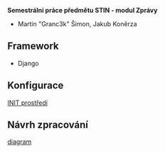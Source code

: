 **Semestrální práce předmětu STIN - modul Zprávy**

- Martin "Granc3k" Šimon, Jakub Koněrza

## Framework

- Django

## Konfigurace

[INIT prostředí](./Dokumentace/HOWTO.md)

## Návrh zpracování
[diagram](./Dokumentace/navrh_zpracovani.drawio)
